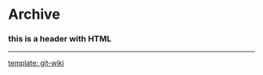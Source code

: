 # Archive

<h3> this is a header with HTML </h3>


---
[template: git-wiki](./_pages/syntax_template)
